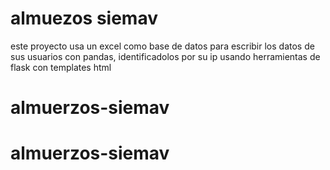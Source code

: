 # almuezos siemav
este proyecto usa un excel como base de datos para escribir los datos de sus usuarios con pandas, identificadolos por su ip usando herramientas de flask con templates html
# almuerzos-siemav
# almuerzos-siemav
